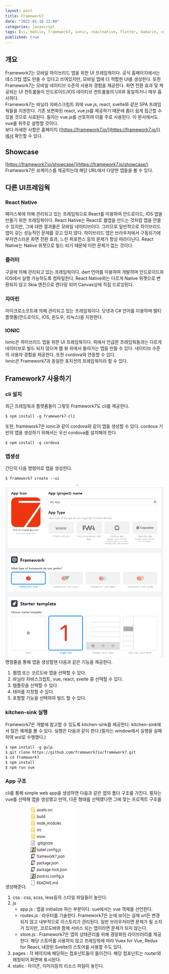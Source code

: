 ```yaml
---
layout: post
title: Framework7
date: "2021-01-10 12:00"
categories: javascript
tags: [ui, mobile, framework7, ionic, reactnative, flutter, Xamarin, cordova]
published: true
---
```


## 개요
Framework7는 모바일 하이브리드 앱을 위한 UI 프레임웍이다. 공식 홈페이지에서는 데스크탑 앱도 만들 수 있다고 쓰여있지만, 모바일 앱에 더 적합한 UI를 생성한다. 또한 Framework7는 모바일 네이티브 수준의 사용자 경험을 제공한다. 화면 전환 효과 및 제공되는 UI 컨트롤들이 안드로이드/IOS 네이티브 컨트롤들의 UX와 동일하거나 매우 흡사하다.<br/>
Framework7는 바닐라 자바스크립트 외에 vue.js, react, svelte와 같은 SPA 프레임웍들을 지원한다. 기존 보편화된 react, vue.js를 제공하기 때문에 좀더 쉽게 접근할 수 있을 것으로 사료된다. 필자는 vue.js를 선호하여 이를 주로 사용한다. 이 문서에서도 vue를 위주로 설명할 것이다.<br/>
보다 자세한 사항은 홈페이지 ([https://framework7.io/](https://framework7.io/))에서 확인할 수 있다.

## Showcase
[https://framework7.io/showcase/](https://framework7.io/showcase/) Framework7은 쑈케이스를 제공하는데 해당 URL에서 다양한 앱들을 볼 수 있다.


## 다른 UI프레임웍
### React Native
페이스북에 의해 관리되고 있는 프레임웍으로 React를 이용하여 안드로이드, IOS 앱을 만들기 위한 프레임웍이다. React Native는 React로 웹앱을 만드는 것처럼 앱을 만들 수 있지만, 그에 대한 결과물은 모바일 네이티브이다. 그러므로 일반적으로 하이브리드 앱이 갖는 성능적인 문제를 갖고 있지 않다. 하이브리드 앱은 브라우저에서 구동되기에 부자연스러운 화면 전환 효과, 느린 퍼포먼스 등의 문제가 항상 따라다닌다. React Native는 Native 위젯으로 빌드 되기 때문에 이런 문제가 없는 것이다.

### 플러터
구글에 의해 관리되고 있는 프레임웍이다. dart 언어를 이용하여 개발하며 안드로이드와 IOS에서 실행 가능하도록 컴파일한다. React Native와는 다르게 Native 위젯으로 변환되지 않고 Skia 엔진으로 렌더링 되어 Canvas상에 직접 드로잉된다.

### 자마린
마이크로소프트에 의해 관리되고 있는 프레임웍이다. 닷넷과 C# 언어를 이용하며 멀티플랫폼(안드로이드, IOS, 윈도우, 리눅스)을 지원한다. 

### IONIC
Ionic은 하이브리드 앱을 위한 UI 프레임웍이다. 위에서 언급한 프레임웍들과는 다르게 네이티브로 빌드 되지 않으며 웹 뷰 위에서 돌아가는 앱을 만들 수 있다. 네이티브 수준의 사용자 경험을 제공한다. 또한 cordova와 연동할 수 있다.<br/>
Ionic은 Framework7과 동일한 포지션의 프레임웍이라 할 수 있다.

## Framework7 사용하기
### cli 설치
최근 프레임웍과 플랫폼들이 그렇듯 Framework7도 cli를 제공한다.
```
$ npm install -g framework7-cli
```
또한, framework7은 ionic과 같이 cordova와 같이 앱을 생성할 수 있다. cordova 기반의 앱을 생성하기 위해서는 우선 cordova를 설치해야 한다.
```
$ npm install -g cordova
```
### 앱생성
간단히 다음 명령어로 앱을 생성한다.
```
$ framework7 create --ui
```
![앱생성](/assets/images/2021-01-10/framework7-create-app.png)
명령줄을 통해 앱을 생성할땐 다음과 같은 기능을 제공한다.
1. 웹앱 또는 코르도바 앱을 선택할 수 있다.
2. 바닐라 자바스크립트, vue, react, svelte 중 선택할 수 있다.
3. 템플릿을 선택할 수 있다.
4. 테마를 지정할 수 있다.
5. 포함할 기능을 선택하여 빌드 할 수 있다.

### kitchen-sink 실행
Framework7은 개발에 참고할 수 있도록 kitchen-sink를 제공한다. kitchen-sink에서 많은 예제를 볼 수 있다. 실행은 다음과 같이 한다.(필자는 window에서 실행을 실패하여 wsl로 수행했다.)
```
$ npm install -g gulp
$ git clone https://github.com/framework7io/framework7.git
$ cd framework7
$ npm install
$ npm run vue
```

### App 구조
cli를 통해 simple web app을 생성하면 다음과 같은 앱의 폴더 구조를 가진다. 필자는 vue를 선택해 앱을 생성했고 만약, 다른 형태를 선택했다면 그에 맞는 프로젝트 구조를 생성해준다.
![폴더구조](/assets/images/2021-01-10/folder.png)

1. css : css, scss, less등의 스타일 파일들이 놓인다.
2. js
	- app.js : 앱을 initialize 하는 부분이다. vue에서는 vue 객체를 선언한다.
	- routes.js : 라우터를 기술한다. Framework7은 눈에 보이는 실제 url은 변경되지 않고 내부적으로 히스토리가 관리된다. 일반 브라우저라면 문제가 될 소지가 있지만, 코르도바와 함께 서비스 되는 앱이라면 문제가 되지 않는다.
	- store.js : Framework7은 앱의 상태관리를 위해 경량화된 라이브러리를 제공한다. 해당 스토어를 사용하지 않고 프레임웍에 따라 Vuex for Vue, Redux for React, 내장된 Svelte의 스토어를 사용할 수도 있다.
3. pages : 각 페이지에 해당하는 컴포넌트들이 들이건다. 해당 컴포넌트는 router와 매칭되어 화면에 표시된다.
4. static : 아이콘, 이미지등의 리소스 파일이 놓인다.
